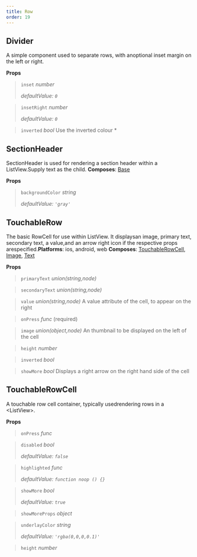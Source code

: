```yaml
---
title: Row
order: 19
---
```



## Divider

A simple component used to separate rows, with anoptional inset margin on the left or right.

**Props**

> `inset` _number_ 
> 
> _defaultValue: `0`_


> `insetRight` _number_ 
> 
> _defaultValue: `0`_


> `inverted` _bool_ 
> Use the inverted colour *
 




## SectionHeader

SectionHeader is used for rendering a section header within a ListView.Supply text as the child. 
 __Composes__: [Base](/components/Base.html) 

**Props**

> `backgroundColor` _string_ 
> 
> _defaultValue: `'gray'`_




## TouchableRow

The basic RowCell for use within ListView. It displaysan image, primary text, secondary text, a value,and an arrow right icon if the respective props arespecified.__Platforms__:  ios, android, web 
 __Composes__: [TouchableRowCell](/components/TouchableRowCell.html), [Image](/components/Image.html), [Text](/components/Text.html) 

**Props**

> `primaryText` _union(string,node)_ 
> 
 


> `secondaryText` _union(string,node)_ 
> 
 


> `value` _union(string,node)_ 
> A value attribute of the cell, to appear on the right
 


> `onPress` _func_  (required)
> 
 


> `image` _union(object,node)_ 
> An thumbnail to be displayed on the left of the cell
 


> `height` _number_ 
> 
 


> `inverted` _bool_ 
> 
 


> `showMore` _bool_ 
> Displays a right arrow on the right hand side of the cell
 




## TouchableRowCell

A touchable row cell container, typically usedrendering rows in a &lt;ListView&gt;.

**Props**

> `onPress` _func_ 
> 
 


> `disabled` _bool_ 
> 
> _defaultValue: `false`_


> `highlighted` _func_ 
> 
> _defaultValue: `function noop () {}`_


> `showMore` _bool_ 
> 
> _defaultValue: `true`_


> `showMoreProps` _object_ 
> 
 


> `underlayColor` _string_ 
> 
> _defaultValue: `'rgba(0,0,0,0.1)'`_


> `height` _number_ 
> 
 



